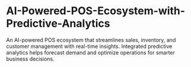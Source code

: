 # AI-Powered-POS-Ecosystem-with-Predictive-Analytics
An AI-powered POS ecosystem that streamlines sales, inventory, and customer management with real-time insights. Integrated predictive analytics helps forecast demand and optimize operations for smarter business decisions.  
